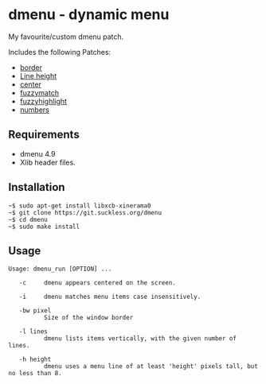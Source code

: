dmenu - dynamic menu
====================

My favourite/custom dmenu patch.


Includes the following Patches:
- [border](https://tools.suckless.org/dmenu/patches/border/ "dmenu-border")
- [Line height](https://tools.suckless.org/dmenu/patches/line-height/ "dmenu-line-height")
- [center](https://tools.suckless.org/dmenu/patches/center/ "dmenu-center")
- [fuzzymatch](https://tools.suckless.org/dmenu/patches/fuzzymatch/ "dmenu-fuzzymatch")
- [fuzzyhighlight](https://tools.suckless.org/dmenu/patches/fuzzyhighlight/ "dmenu-fuzzyhighlight")
- [numbers](https://tools.suckless.org/dmenu/patches/numbers/ "dmenu-numbers")

Requirements
------------
- dmenu 4.9 
- Xlib header files.

Installation
-------------

    ~$ sudo apt-get install libxcb-xinerama0
    ~$ git clone https://git.suckless.org/dmenu
    ~$ cd dmenu
    ~$ sudo make install

Usage
-----
    Usage: dmenu_run [OPTION] ...

       -c     dmenu appears centered on the screen.

       -i     dmenu matches menu items case insensitively.

       -bw pixel
              Size of the window border

       -l lines
              dmenu lists items vertically, with the given number of lines.

       -h height
              dmenu uses a menu line of at least 'height' pixels tall, but no less than 8.
